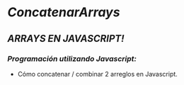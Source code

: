 # **_ConcatenarArrays_**

## **_ARRAYS EN JAVASCRIPT!_**

### **_Programación utilizando Javascript:_**
- Cómo concatenar / combinar 2 arreglos en Javascript.
